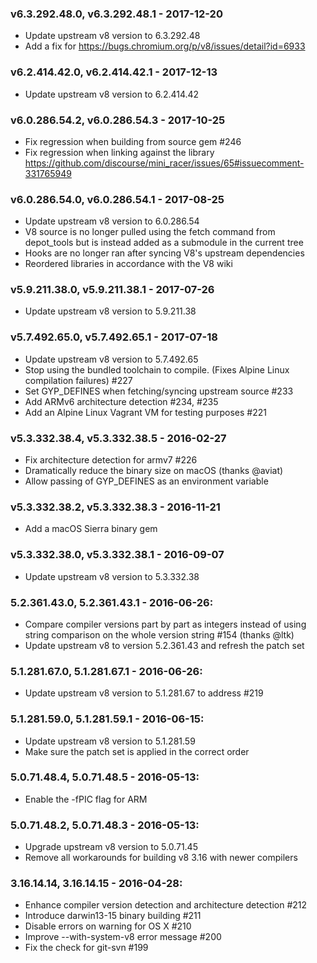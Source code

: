 ### v6.3.292.48.0, v6.3.292.48.1 - 2017-12-20

* Update upstream v8 version to 6.3.292.48
* Add a fix for https://bugs.chromium.org/p/v8/issues/detail?id=6933

### v6.2.414.42.0, v6.2.414.42.1 - 2017-12-13

* Update upstream v8 version to 6.2.414.42

### v6.0.286.54.2, v6.0.286.54.3 - 2017-10-25

* Fix regression when building from source gem #246
* Fix regression when linking against the library
  https://github.com/discourse/mini_racer/issues/65#issuecomment-331765949

### v6.0.286.54.0, v6.0.286.54.1 - 2017-08-25

* Update upstream v8 version to 6.0.286.54
* V8 source is no longer pulled using the fetch command from depot_tools but is
  instead added as a submodule in the current tree
* Hooks are no longer ran after syncing V8's upstream dependencies
* Reordered libraries in accordance with the V8 wiki

### v5.9.211.38.0, v5.9.211.38.1 - 2017-07-26

* Update upstream v8 version to 5.9.211.38

### v5.7.492.65.0, v5.7.492.65.1 - 2017-07-18

* Update upstream v8 version to 5.7.492.65
* Stop using the bundled toolchain to compile. (Fixes Alpine Linux compilation
  failures) #227
* Set GYP_DEFINES when fetching/syncing upstream source #233
* Add ARMv6 architecture detection #234, #235
* Add an Alpine Linux Vagrant VM for testing purposes #221

### v5.3.332.38.4, v5.3.332.38.5 - 2016-02-27

* Fix architecture detection for armv7 #226
* Dramatically reduce the binary size on macOS (thanks @aviat)
* Allow passing of GYP_DEFINES as an environment variable

### v5.3.332.38.2, v5.3.332.38.3 - 2016-11-21

* Add a macOS Sierra binary gem

### v5.3.332.38.0, v5.3.332.38.1 - 2016-09-07

* Update upstream v8 version to 5.3.332.38

### 5.2.361.43.0, 5.2.361.43.1 - 2016-06-26:

* Compare compiler versions part by part as integers instead of using string
  comparison on the whole version string #154 (thanks @ltk)
* Update upstream v8 to version 5.2.361.43 and refresh the patch set

### 5.1.281.67.0, 5.1.281.67.1 - 2016-06-26:

* Update upstream v8 version to 5.1.281.67 to address #219

### 5.1.281.59.0, 5.1.281.59.1 - 2016-06-15:

* Update upstream v8 version to 5.1.281.59
* Make sure the patch set is applied in the correct order

### 5.0.71.48.4, 5.0.71.48.5 - 2016-05-13:

* Enable the -fPIC flag for ARM

### 5.0.71.48.2, 5.0.71.48.3 - 2016-05-13:

* Upgrade upstream v8 version to 5.0.71.45
* Remove all workarounds for building v8 3.16 with newer compilers

### 3.16.14.14, 3.16.14.15 - 2016-04-28:

* Enhance compiler version detection and architecture detection #212
* Introduce darwin13-15 binary building #211
* Disable errors on warning for OS X #210
* Improve --with-system-v8 error message #200
* Fix the check for git-svn #199
